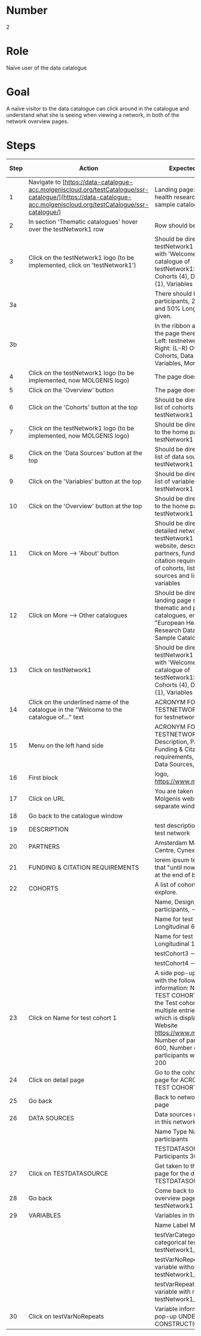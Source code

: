 # Number

2

# Role

Naïve user of the data catalogue

# Goal

A naïve visitor to the data catalogue can click around in the catalogue and understand what she is seeing when viewing a network, in both of the network overview pages.

# Steps

| Step | Action | Expected result | Playwright test |
| ---- | ------ | --------------- | -----------------|
| 1 | Navigate to [https://data-catalogue-acc.molgeniscloud.org/testCatalogue/ssr-catalogue/](https://data-catalogue-acc.molgeniscloud.org/testCatalogue/ssr-catalogue/) | Landing page: European health research data and sample catalogue| | |
| 2 | In section 'Thematic catalogues' hover over the testNetwork1 row | Row should be highlighted | | |
| 3 | Click on the testNetwork1 logo (to be implemented, click on 'testNetwork1') | Should be directed to the testNetwork1 home page with 'Welcome to the catalogue of testNetwork1: [etc]', and Cohorts (4), Data sources (1), Variables (3) buttons | | |
| 3a | | There should be 700 participants, 250 samples and 50% Longitudinal given. | | |
| 3b | | In the ribbon at the top of the page there should be: Left: testnetwerk1 logo, Right: (L-R) Overview, Cohorts, Data sources, Variables, More | | |
| 4 | Click on the testNetwork1 logo (to be implemented, now MOLGENIS logo) | The page doesn't change | | |
| 5 | Click on the 'Overview' button| The page doesn't change | | |
| 6 | Click on the 'Cohorts' button at the top | Should be directed to the list of cohorts for testNetwork1 | | |
| 7 | Click on the testNetwork1 logo (to be implemented, now MOLGENIS logo) | Should be directed back to the home page for testNetwork1 | | |
| 8 | Click on the 'Data Sources' button at the top | Should be directed to the list of data sources for testNetwork1 | | |
| 9 | Click on the 'Variables' button at the top |  Should be directed to the list of variables for testNetwork1 | | |
| 10 | Click on the 'Overview' button at the top |Should be directed back to the home page for testNetwork1 | | |
| 11 | Click on More --> 'About' button | Should be directed to the detailed network page for testNetwork1 with website, description, partners, funding & citation requirements, list of cohorts, list of data sources and list of variables | | |
| 12 | Click on More --> Other catalogues | Should be directed to the landing page showing all thematic and project catalogues, entitled "European Health Research Data and Sample Catalogue" | | |
| 13 | Click on testNetwork1 | Should be directed to the testNetwork1 home page with 'Welcome to the catalogue of testNetwork1: [etc]', and Cohorts (4), Data sources (1), Variables (3) buttons | | |
| 14 | Click on the underlined name of the catalogue in the "Welcome to the catalogue of..." text | ACRONYM FOR TESTNETWORK 1, name for testnetwork1 | | |
| 15 | Menu on the left hand side | ACRONYM FOR TESTNETWORK1, Description, Partners, Funding & Citation requirements, Cohorts, Data Sources, Variables | | |
| 16 | First block | logo, https://www.molgenis.org | | |
| 17 | Click on URL | You are taken to the Molgenis website in a separate window | | |
| 18 | Go back to the catalogue window | | | |
| 19 | DESCRIPTION | test description for new test network | | |
| 20 | PARTNERS | Amsterdam Medical Centre, Cynexo | | |
| 21 | FUNDING & CITATION REQUIREMENTS | lorem ipsum text, check that "until now" is shown at the end of both fields | | |
| 22 | COHORTS | A list of cohorts you can explore. | | |
|    |  | Name, Design, Number of participants, --> | | |
|    |  | Name for test cohort 1   Longitudinal  600   --> | | |
|    |  | Name for test cohort 2   Longitudinal  100   --> | | |
|    |  | testCohort3                                  --> | | |
|    |  | testCohort4                                  --> | | |
| 23 | Click on Name for test cohort 1 | A side pop-up is shown with the following information: NAME FOR TEST COHORT 1, This is the Test cohort 1. It has multiple entries ... see which is displayed.  Website https://www.molgenis.org, Number of participants 600, Number of participants with samples 200 | | |
| 24 | Click on detail page | Go to the cohort overview page for ACRONYM FOR TEST COHORT 1 | | |
| 25 | Go back | Back to network overview page | | |
| 26 | DATA SOURCES | Data sources connected in this network| | |
| | | Name   Type    Number of participants | | |
| | | TESTDATASOURCE Participants  3000| | |
| 27 | Click on TESTDATASOURCE | Get taken to the overview page for the data source TESTDATASOURCE | | |
| 28 | Go back | Come back to network overview page for testNetwork1 | | |
| 29 | VARIABLES | Variables in this network | | |
|   |   | Name  Label   Model    | | |
|  |    | testVarCategorical_ categorical test variable testNetwork1_CDM  --> | | |
|  |    | testVarNoRepeats test variable without repeats testNetwork1_CDM --> | | |
|  |    | testVarRepeats_ test variable with repeats testNetwork1_CDM  -->  | | |
| 30 | Click on testVarNoRepeats | Variable information in pop-up UNDER CONSTRUCTION | | |
